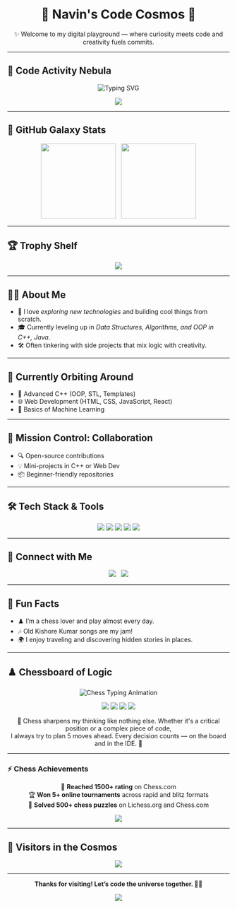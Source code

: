 <h1 align="center">🌌 Navin's Code Cosmos 🚀</h1>

<p align="center">✨ Welcome to my digital playground — where curiosity meets code and creativity fuels commits.</p>

---

## 🔭 Code Activity Nebula

<p align="center">
  <img src="https://readme-typing-svg.demolab.com?font=Fira+Code&size=22&duration=3000&pause=1000&color=00F0FF&center=true&vCenter=true&width=500&lines=Exploring+the+cosmos+of+code...;Fueling+innovation+one+commit+at+a+time!" alt="Typing SVG" />
</p>

<p align="center">
  <img src="https://github-readme-activity-graph.vercel.app/graph?username=navin-oss&theme=react-dark&hide_border=true&radius=16&area=true" />
</p>

---

## 🌌 GitHub Galaxy Stats

<p align="center">
  <img src="https://github-readme-stats.vercel.app/api?username=navin-oss&show_icons=true&theme=radical&hide_border=true&title_color=ff6ec7&icon_color=ffb86c" height="170" />
  &nbsp;
  <img src="https://github-readme-stats.vercel.app/api/top-langs/?username=navin-oss&layout=compact&theme=radical&hide_border=true&title_color=ff6ec7" height="170" />
</p>

---

## 🏆 Trophy Shelf

<p align="center">
  <img src="https://github-profile-trophy.vercel.app/?username=navin-oss&theme=onedark&margin-w=10&no-frame=true&column=6" />
</p>

---

## 👨‍🚀 About Me
- 🚀 I love *exploring new technologies* and building cool things from scratch.
- 🎓 Currently leveling up in *Data Structures, Algorithms, and OOP in C++, Java*.
- 🛠️ Often tinkering with side projects that mix logic with creativity.

---

## 🌱 Currently Orbiting Around
- 📘 Advanced C++ (OOP, STL, Templates)
- 🌐 Web Development (HTML, CSS, JavaScript, React)
- 🤖 Basics of Machine Learning

---

## 🤝 Mission Control: Collaboration

- 🔍 Open-source contributions
- 💡 Mini-projects in C++ or Web Dev
- 📦 Beginner-friendly repositories

---

## 🛠️ Tech Stack & Tools

<p align="center">
  <img src="https://img.shields.io/badge/C-00599C?style=for-the-badge&logo=c&logoColor=white" />
  <img src="https://img.shields.io/badge/C++-00599C?style=for-the-badge&logo=c%2B%2B&logoColor=white" />
  <img src="https://img.shields.io/badge/Java-ED8B00?style=for-the-badge&logo=java&logoColor=white" />
  <img src="https://img.shields.io/badge/DSA-282C34?style=for-the-badge&logo=codewars&logoColor=red" />
  <img src="https://img.shields.io/badge/OOP-Principles-00599C?style=for-the-badge&logo=abstract&logoColor=white" />
</p>

---

## 💌 Connect with Me

<p align="center">
  <a href="mailto:navinkaravade@gmail.com"><img src="https://img.shields.io/badge/Gmail-red?style=for-the-badge&logo=gmail&logoColor=white" /></a>
  &nbsp;
  <a href="https://www.linkedin.com/in/navin-karavade-2baa912b6"><img src="https://img.shields.io/badge/LinkedIn-blue?style=for-the-badge&logo=linkedin" /></a>
</p>

---

## 🎯 Fun Facts

- ♟️ I’m a chess lover and play almost every day.
- 🎶 Old Kishore Kumar songs are my jam!
- 🌍 I enjoy traveling and discovering hidden stories in places.

---

## ♟️ Chessboard of Logic

<p align="center">
  <img src="https://readme-typing-svg.demolab.com?font=Fira+Code&size=22&duration=3000&pause=1000&color=00FFAA&center=true&vCenter=true&width=500&lines=Chess+isn't+just+a+game+...;It's+strategy,+discipline,+and+pure+focus!" alt="Chess Typing Animation" />
</p>

<p align="center">
  <img src="https://img.shields.io/badge/Loves-Chess-000000?style=for-the-badge&logo=chess-dot-com&logoColor=white" />
  <img src="https://img.shields.io/badge/Strategic+Mindset-964B00?style=for-the-badge&logo=brains&logoColor=white" />
  <img src="https://img.shields.io/badge/Favorite+Opening-Sicilian+Defense-303030?style=for-the-badge&logoColor=white" />
  <img src="https://img.shields.io/badge/Favorite+Opening-Queen's+Gambit-303030?style=for-the-badge&logoColor=white" />
</p>

<p align="center">
  🧠 Chess sharpens my thinking like nothing else. Whether it's a critical position or a complex piece of code,<br>
  I always try to plan 5 moves ahead. Every decision counts — on the board and in the IDE. 👑
</p>

---

### ⚡ Chess Achievements

<p align="center">
  🥇 <strong>Reached 1500+ rating</strong> on Chess.com<br>
  🏆 <strong>Won 5+ online tournaments</strong> across rapid and blitz formats<br>
  🌟 <strong>Solved 500+ chess puzzles</strong> on Lichess.org and Chess.com
</p>

<p align="center">
  <img src="https://capsule-render.vercel.app/api?type=wave&color=0e75b6&height=80&section=footer"/>
</p>

---

## 🌠 Visitors in the Cosmos

<p align="center">
  <img src="https://komarev.com/ghpvc/?username=navin-oss&style=for-the-badge&color=0e75b6&label=👀+Profile+Views" />
</p>

---

<p align="center">
  <b>Thanks for visiting! Let’s code the universe together. 🚀🌌</b>
</p>

<p align="center">
  <img src="https://capsule-render.vercel.app/api?type=waving&color=6f42c1&height=120&section=footer"/>
</p>
